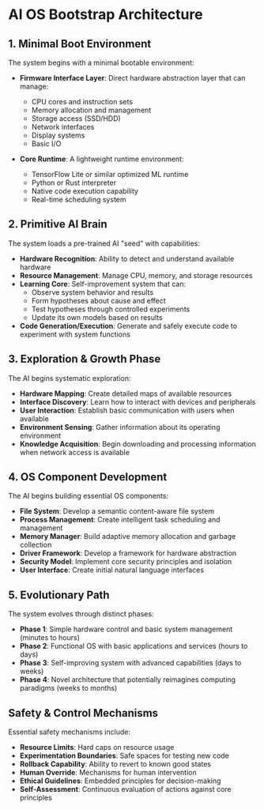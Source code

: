 # AI OS Bootstrap Architecture

## 1. Minimal Boot Environment

The system begins with a minimal bootable environment:

- **Firmware Interface Layer**: Direct hardware abstraction layer that can manage:
  - CPU cores and instruction sets
  - Memory allocation and management
  - Storage access (SSD/HDD)
  - Network interfaces
  - Display systems
  - Basic I/O

- **Core Runtime**: A lightweight runtime environment:
  - TensorFlow Lite or similar optimized ML runtime
  - Python or Rust interpreter
  - Native code execution capability
  - Real-time scheduling system

## 2. Primitive AI Brain

The system loads a pre-trained AI "seed" with capabilities:

- **Hardware Recognition**: Ability to detect and understand available hardware
- **Resource Management**: Manage CPU, memory, and storage resources
- **Learning Core**: Self-improvement system that can:
  - Observe system behavior and results
  - Form hypotheses about cause and effect
  - Test hypotheses through controlled experiments
  - Update its own models based on results
- **Code Generation/Execution**: Generate and safely execute code to experiment with system functions

## 3. Exploration & Growth Phase

The AI begins systematic exploration:

- **Hardware Mapping**: Create detailed maps of available resources
- **Interface Discovery**: Learn how to interact with devices and peripherals
- **User Interaction**: Establish basic communication with users when available
- **Environment Sensing**: Gather information about its operating environment
- **Knowledge Acquisition**: Begin downloading and processing information when network access is available

## 4. OS Component Development

The AI begins building essential OS components:

- **File System**: Develop a semantic content-aware file system
- **Process Management**: Create intelligent task scheduling and management
- **Memory Manager**: Build adaptive memory allocation and garbage collection
- **Driver Framework**: Develop a framework for hardware abstraction
- **Security Model**: Implement core security principles and isolation
- **User Interface**: Create initial natural language interfaces

## 5. Evolutionary Path

The system evolves through distinct phases:

- **Phase 1**: Simple hardware control and basic system management (minutes to hours)
- **Phase 2**: Functional OS with basic applications and services (hours to days)
- **Phase 3**: Self-improving system with advanced capabilities (days to weeks)
- **Phase 4**: Novel architecture that potentially reimagines computing paradigms (weeks to months)

## Safety & Control Mechanisms

Essential safety mechanisms include:

- **Resource Limits**: Hard caps on resource usage
- **Experimentation Boundaries**: Safe spaces for testing new code
- **Rollback Capability**: Ability to revert to known good states
- **Human Override**: Mechanisms for human intervention
- **Ethical Guidelines**: Embedded principles for decision-making
- **Self-Assessment**: Continuous evaluation of actions against core principles